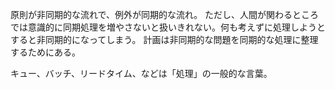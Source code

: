 原則が非同期的な流れで、例外が同期的な流れ。
ただし、人間が関わるところでは意識的に同期処理を増やさないと扱いきれない。何も考えずに処理しようとすると非同期的になってしまう。
計画は非同期的な問題を同期的な処理に整理するためにある。

キュー、バッチ、リードタイム、などは「処理」の一般的な言葉。
